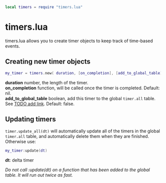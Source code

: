 
```lua
local timers = require "timers.lua"
```

# timers.lua
timers.lua allows you to create timer objects to keep track of time-based events.

## Creating new timer objects

```lua
my_timer = timers.new( duration, [on_completion], [add_to_global_table] )
```
__duration__ number, the length of the timer.  
__on_completion__ function, will be called once the timer is completed. Default: nil.  
__add_to_global_table__ boolean, add this timer to the global `timer.all` table. See  [TODO add link](). Default: false.

## Updating timers
`timer.update_all(dt)` will automatically update all of the timers in the global `timer.all` table, and automatically delete them when they are finished.  
Otherwise use:  
```lua 
my_timer:update(dt)
```
__dt__: delta timer  
  
_Do not call :update(dt) on a function that has been added to the global table. It will run out twice as fast._  
